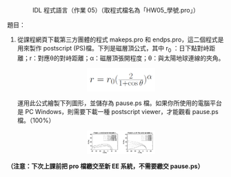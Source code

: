<p align="center">IDL 程式語言（作業 05）（取程式檔名為「HW05_學號.pro」）</p>

題目：
1. 從課程網頁下載第三方團體的程式 makeps.pro 和 endps.pro，這二個程式是用來製作 postscript (PS)檔。下列是磁層頂公式，其中 r<sub>0</sub> ：日下點對峙距離；r：對應θ的對峙距離；α：磁層頂張開程度；θ：與太陽地球連線的夾角。  
    
    <p align="center" width="100%"><img width="33%" src="https://github.com/chikenscrach/SS2012/blob/main/hw05/image/img-1.png"></p>
    
    運用此公式繪製下列圖形，並儲存為 pause.ps 檔。如果你所使用的電腦平台是 PC Windows，則需要下載一種 postscript viewer，才能觀看 pause.ps 檔。（100%）  

    <p align="center" width="100%"><img width="33%" src="https://github.com/chikenscrach/SS2012/blob/main/hw05/image/img-2.png"></p>

**（注意：下次上課前把 pro 檔繳交至新 EE 系統，不需要繳交 pause.ps）**
